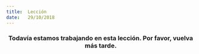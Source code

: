 ```yaml
---
title:  Lección
date:   29/10/2018
---
```


### <center>Todavía estamos trabajando en esta lección. Por favor, vuelva más tarde.</center>